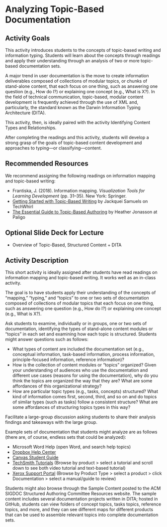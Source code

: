 # Analyzing Topic-Based Documentation

## Activity Goals 
This activity introduces students to the concepts of topic-based writing and information typing. Students will learn about the concepts through readings and apply their understanding through an analysis of two or more topic-based documentation sets.

A major trend in user documentation is the move to create information deliverables composed of collections of modular topics, or chunks of stand-alone content, that each focus on one thing, such as answering one question (e.g., How do I?) or explaining one concept (e.g., What is X?). In the field of technical communication, topic-based, modular content development is frequently achieved through the use of XML and, particularly, the standard known as the Darwin Information Typing Architecture (DITA).

This activity, then, is ideally paired with the activity Identifying Content Types and Relationships. 

After completing the readings and this activity, students will develop a strong grasp of the goals of topic-based content development and approaches to typing—or classifying—content.

## Recommended Resources

We recommend assigning the following readings on information mapping and topic-based writing:

* Frantiska, J. (2018). Information mapping. *Visualization Tools for Learning Development* (pp. 31–35). New York: Springer.
* [Getting Started with Topic-Based Writing](https://techwhirl.com/getting-started-with-topic-based-writing/) by Jackquei Samuels on TechWhirl 
* [The Essential Guide to Topic-Based Authoring](https://paligo.net/blog/structured-authoring/the-essential-guide-to-topic-based-authoring/) by Heather Jonasson at Paligo

## Optional Slide Deck for Lecture
* Overview of Topic-Based, Structured Content + DITA

## Activity Description
This short activity is ideally assigned after students have read readings on information mapping and topic-based writing. It works well as an in-class activity. 

The goal is to have students apply their understanding of the concepts of “mapping,” “typing,” and “topics” to one or two sets of documentation composed of collections of modular topics that each focus on one thing, such as answering one question (e.g., How do I?) or explaining one concept (e.g., What is X?).

Ask students to examine, individually or in groups, one or two sets of documentation, identifying the types of stand-alone content modules or “topics” in each set and examining how each topic is structured. Students might answer questions such as follows: 

* What types of content are included the documentation set (e.g., conceptual information, task-based information, process information, principle-focused information, reference information)?
* How is the collection of content modules or “topics” organized? Given your understanding of audiences who use the documentation and different use cases (reasons for using the documentation), why do you think the topics are organized the way that they are? What are some affordances of this organizational strategy? 
* How are particular topic types (e.g., tasks, concepts) structured? What kind of information comes first, second, third, and so on and do topics of similar types (such as tasks) follow a consistent structure? What are some affordances of structuring topics types in this way?

Facilitate a large-group discussion asking students to share their analysis findings and takeaways with the large group. 

Example sets of documentation that students might analyze are as follows (there are, of course, endless sets that could be analyzed): 

* Microsoft Word Help (open Word, and search help topics)
* [Dropbox Help Center](https://help.dropbox.com/) 
* [Canvas Student Guide](https://community.canvaslms.com/t5/Student-Guide/tkb-p/student)  
* [TechSmith Tutorials](https://www.techsmith.com/learn/tutorials/) (Browse by product > select a tutorial and scroll down to see both video tutorial and text-based tutorial)
* [Xerox Support Portal](https://www.support.xerox.com/en-us) (Browse by Product Type > select a product > click Documentation > select a manual/guide to review)
  
Students might also browse through the Sample Content posted to the ACM SIGDOC Structured Authoring Committee Resources website. The sample content includes several documentation projects written in DITA; hosted in GitHub, students can view folders of concept topics, tasks topics, reference topics, and more, and they can see different maps for different products that can be used to assemble relevant topics into complete documentation sets. 


